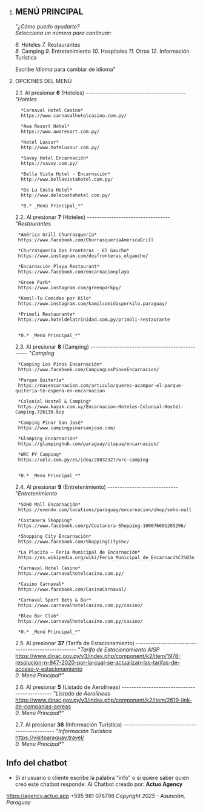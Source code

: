 1. MENÚ PRINCIPAL
   ----------------
   "*¿Cómo puedo ayudarte?*  
   _Selecciona un número para continuar:_  

   *6.* Hoteles
   *7.* Restaurantes  
   *8.* Camping
   *9.* Entretenimiento
   *10.* Hospitales
   *11.* Otros
   *12.* Información Turística  

   Escribe *Idioma* para cambiar de idioma"

2. OPCIONES DEL MENÚ

   2.1. Al presionar **6** (Hoteles)
        -----------------------------------------
        "*Hoteles*
         
         *Carnaval Hotel Casino*
         https://www.carnavalhotelcasino.com.py/
        
         *Awa Resort Hotel*
         https://www.awaresort.com.py/
        
         *Hotel Luxsur*
         http://www.hoteluxsur.com.py/
        
         *Savoy Hotel Encarnación*
         https://savoy.com.py/
        
         *Bella Vista Hotel - Encarnación*
         http://www.bellavistahotel.com.py/
        
         *De La Costa Hotel*
         http://www.delacostahotel.com.py/

         *0.* _Menú Principal_*"
   

   2.2. Al presionar **7** (Hoteles)
        ----------------------------------
        "*Restaurantes*  

        *América Grill Churrasquería*
        https://www.facebook.com/ChurrasqueriaAmericaGrill

        *Churrasquería Dos Fronteras - El Gaucho*
        https://www.instagram.com/dosfronteras_elgaucho/

        *Encarnación Playa Restaurant*
        https://www.facebook.com/encarnacionplaya
        
        *Green Park*
        https://www.instagram.com/greenparkpy/

        *Kamil-Tu Comidas por Kilo*
        https://www.instagram.com/kamilcomidasporkilo.paraguay/
        
        *Primoli Restaurante*
        https://www.hoteldelatrinidad.com.py/primoli-restaurante


        *0.* _Menú Principal_*"

   2.3. Al presionar **8** (Camping)
        ------------------------------------------------
        "*Camping*  

        *Camping Los Pinos Encarnación*
        https://www.facebook.com/CampingLosPinosEncarnacion/
        
        *Parque Quitería*
        https://masencarnacion.com/articulo/queres-acampar-el-parque-quiteria-te-espera-en-encarnacion
        
        *Colonial Hostel & Camping*
        https://www.kayak.com.uy/Encarnacion-Hoteles-Colonial-Hostel-Camping.726138.ksp
        
        *Camping Pinar San José*
        https://www.campingpinarsanjose.com/
        
        *Glamping Encarnación*
        https://glampinghub.com/paraguay/itapua/encarnacion/
        
        *WRC PY Camping*
        https://uela.com.py/es/idea/28832327/wrc-camping-


        *0.* _Menú Principal_*"

        

   2.4. Al presionar **9** (Entretenimiento)
        -----------------------------
        "*Entretenimiento*  

        *SOHO Mall Encarnación*
        https://evendo.com/locations/paraguay/encarnacion/shop/soho-mall
        
        *Costanera Shopping*
        https://www.facebook.com/p/Costanera-Shopping-100076601285296/
        
        *Shopping City Encarnación*
        https://www.facebook.com/ShoppingCityEnc/
        
        *La Placita – Feria Municipal de Encarnación*
        https://es.wikipedia.org/wiki/Feria_Municipal_de_Encarnaci%C3%B3n
        
        *Carnaval Hotel Casino*
        https://www.carnavalhotelcasino.com.py/
        
        *Casino Carnaval*
        https://www.facebook.com/CasinoCarnaval/
        
        *Carnaval Sport Bets & Bar*
        https://www.carnavalhotelcasino.com.py/casino/
        
        *Bleu Bar Club*
        https://www.carnavalhotelcasino.com.py/casino/

        *0.* _Menú Principal_*"

   2.5. Al presionar **37** (Tarifa de Estacionamiento)
        --------------------------------------------------
        "*Tarifa de Estacionamiento AISP*  
        https://www.dinac.gov.py/v3/index.php/component/k2/item/1978-resolucion-n-947-2020-por-la-cual-se-actualizan-las-tarifas-de-acceso-y-estacionamiento  
        *0.* _Menú Principal_*"

   2.6. Al presionar **5** (Listado de Aerolíneas)
        ---------------------------------------------
        "*Listado de Aerolíneas*  
        https://www.dinac.gov.py/v3/index.php/component/k2/item/2619-link-de-companias-aereas  
        *0.* _Menú Principal_*"

   2.7. Al presionar **36** (Información Turística)
        ----------------------------------------------
        "*Información Turística*  
        https://visitparaguay.travel/  
        *0.* _Menú Principal_*"

## Info del chatbot
- Si el usuario o cliente escribe la palabra "info" o si quiere saber quien creó este chatbot responde:
AI Chatbot creado por: 
**Actuo Agency**

https://agency.actuo.app
+595 981 078798
_Copyright 2025 - Asunción, Paraguay_
